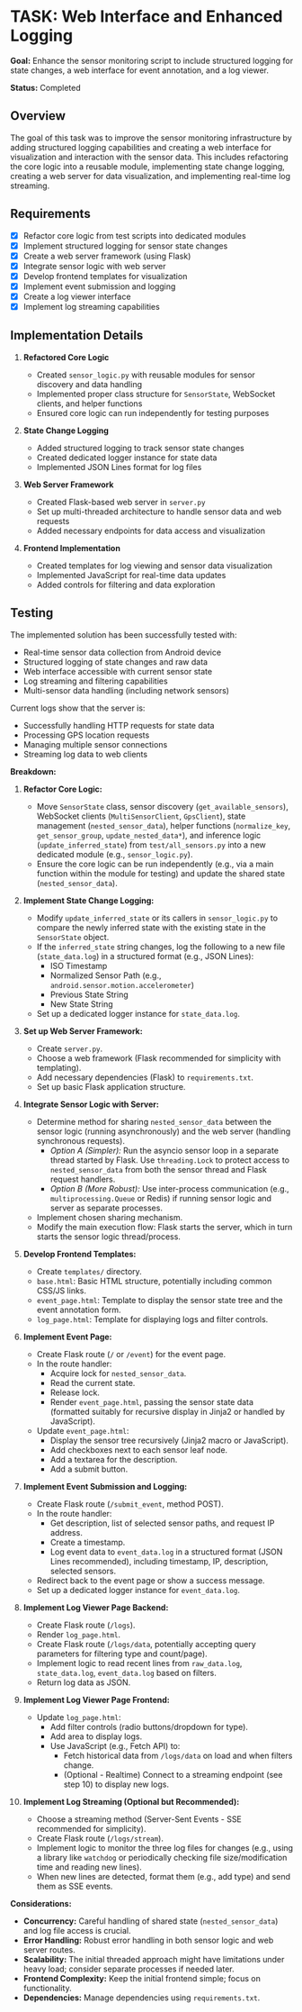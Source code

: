 # TASK: Web Interface and Enhanced Logging

**Goal:** Enhance the sensor monitoring script to include structured logging for state changes, a web interface for event annotation, and a log viewer.

**Status:** Completed

## Overview
The goal of this task was to improve the sensor monitoring infrastructure by adding structured logging capabilities and creating a web interface for visualization and interaction with the sensor data. This includes refactoring the core logic into a reusable module, implementing state change logging, creating a web server for data visualization, and implementing real-time log streaming.

## Requirements
- [x] Refactor core logic from test scripts into dedicated modules
- [x] Implement structured logging for sensor state changes
- [x] Create a web server framework (using Flask) 
- [x] Integrate sensor logic with web server
- [x] Develop frontend templates for visualization
- [x] Implement event submission and logging
- [x] Create a log viewer interface
- [x] Implement log streaming capabilities

## Implementation Details
1. **Refactored Core Logic**
   - Created `sensor_logic.py` with reusable modules for sensor discovery and data handling
   - Implemented proper class structure for `SensorState`, WebSocket clients, and helper functions
   - Ensured core logic can run independently for testing purposes

2. **State Change Logging**
   - Added structured logging to track sensor state changes
   - Created dedicated logger instance for state data
   - Implemented JSON Lines format for log files

3. **Web Server Framework**
   - Created Flask-based web server in `server.py`
   - Set up multi-threaded architecture to handle sensor data and web requests
   - Added necessary endpoints for data access and visualization

4. **Frontend Implementation**
   - Created templates for log viewing and sensor data visualization
   - Implemented JavaScript for real-time data updates
   - Added controls for filtering and data exploration

## Testing
The implemented solution has been successfully tested with:
- Real-time sensor data collection from Android device
- Structured logging of state changes and raw data
- Web interface accessible with current sensor state
- Log streaming and filtering capabilities
- Multi-sensor data handling (including network sensors)

Current logs show that the server is:
- Successfully handling HTTP requests for state data
- Processing GPS location requests
- Managing multiple sensor connections
- Streaming log data to web clients

**Breakdown:**

1.  **Refactor Core Logic:**
    *   Move `SensorState` class, sensor discovery (`get_available_sensors`), WebSocket clients (`MultiSensorClient`, `GpsClient`), state management (`nested_sensor_data`), helper functions (`normalize_key`, `get_sensor_group`, `update_nested_data*`), and inference logic (`update_inferred_state`) from `test/all_sensors.py` into a new dedicated module (e.g., `sensor_logic.py`).
    *   Ensure the core logic can be run independently (e.g., via a main function within the module for testing) and update the shared state (`nested_sensor_data`).

2.  **Implement State Change Logging:**
    *   Modify `update_inferred_state` or its callers in `sensor_logic.py` to compare the newly inferred state with the existing state in the `SensorState` object.
    *   If the `inferred_state` string changes, log the following to a new file (`state_data.log`) in a structured format (e.g., JSON Lines):
        *   ISO Timestamp
        *   Normalized Sensor Path (e.g., `android.sensor.motion.accelerometer`)
        *   Previous State String
        *   New State String
    *   Set up a dedicated logger instance for `state_data.log`.

3.  **Set up Web Server Framework:**
    *   Create `server.py`.
    *   Choose a web framework (Flask recommended for simplicity with templating).
    *   Add necessary dependencies (Flask) to `requirements.txt`.
    *   Set up basic Flask application structure.

4.  **Integrate Sensor Logic with Server:**
    *   Determine method for sharing `nested_sensor_data` between the sensor logic (running asynchronously) and the web server (handling synchronous requests).
        *   *Option A (Simpler):* Run the asyncio sensor loop in a separate thread started by Flask. Use `threading.Lock` to protect access to `nested_sensor_data` from both the sensor thread and Flask request handlers.
        *   *Option B (More Robust):* Use inter-process communication (e.g., `multiprocessing.Queue` or Redis) if running sensor logic and server as separate processes.
    *   Implement chosen sharing mechanism.
    *   Modify the main execution flow: Flask starts the server, which in turn starts the sensor logic thread/process.

5.  **Develop Frontend Templates:**
    *   Create `templates/` directory.
    *   `base.html`: Basic HTML structure, potentially including common CSS/JS links.
    *   `event_page.html`: Template to display the sensor state tree and the event annotation form.
    *   `log_page.html`: Template for displaying logs and filter controls.

6.  **Implement Event Page:**
    *   Create Flask route (`/` or `/event`) for the event page.
    *   In the route handler:
        *   Acquire lock for `nested_sensor_data`.
        *   Read the current state.
        *   Release lock.
        *   Render `event_page.html`, passing the sensor state data (formatted suitably for recursive display in Jinja2 or handled by JavaScript).
    *   Update `event_page.html`:
        *   Display the sensor tree recursively (Jinja2 macro or JavaScript).
        *   Add checkboxes next to each sensor leaf node.
        *   Add a textarea for the description.
        *   Add a submit button.

7.  **Implement Event Submission and Logging:**
    *   Create Flask route (`/submit_event`, method POST).
    *   In the route handler:
        *   Get description, list of selected sensor paths, and request IP address.
        *   Create a timestamp.
        *   Log event data to `event_data.log` in a structured format (JSON Lines recommended), including timestamp, IP, description, selected sensors.
    *   Redirect back to the event page or show a success message.
    *   Set up a dedicated logger instance for `event_data.log`.

8.  **Implement Log Viewer Page Backend:**
    *   Create Flask route (`/logs`).
    *   Render `log_page.html`.
    *   Create Flask route (`/logs/data`, potentially accepting query parameters for filtering type and count/page).
    *   Implement logic to read recent lines from `raw_data.log`, `state_data.log`, `event_data.log` based on filters.
    *   Return log data as JSON.

9.  **Implement Log Viewer Page Frontend:**
    *   Update `log_page.html`:
        *   Add filter controls (radio buttons/dropdown for type).
        *   Add area to display logs.
        *   Use JavaScript (e.g., Fetch API) to:
            *   Fetch historical data from `/logs/data` on load and when filters change.
            *   (Optional - Realtime) Connect to a streaming endpoint (see step 10) to display new logs.

10. **Implement Log Streaming (Optional but Recommended):**
    *   Choose a streaming method (Server-Sent Events - SSE recommended for simplicity).
    *   Create Flask route (`/logs/stream`).
    *   Implement logic to monitor the three log files for changes (e.g., using a library like `watchdog` or periodically checking file size/modification time and reading new lines).
    *   When new lines are detected, format them (e.g., add type) and send them as SSE events.

**Considerations:**

*   **Concurrency:** Careful handling of shared state (`nested_sensor_data`) and log file access is crucial.
*   **Error Handling:** Robust error handling in both sensor logic and web server routes.
*   **Scalability:** The initial threaded approach might have limitations under heavy load; consider separate processes if needed later.
*   **Frontend Complexity:** Keep the initial frontend simple; focus on functionality.
*   **Dependencies:** Manage dependencies using `requirements.txt`. 